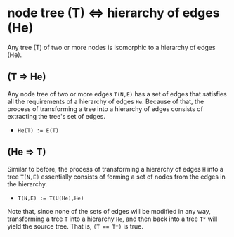 
<!-- ======================================================================= -->
# node tree (T) <=> hierarchy of edges (He)

Any tree (T) of two or more nodes is isomorphic to a hierarchy of edges (He).

<!-- ======================================================================= -->
## (T => He)

Any node tree of two or more edges `T(N,E)` has a set of edges that satisfies
all the requirements of a hierarchy of edges `He`. Because of that, the process
of transforming a tree into a hierarchy of edges consists of extracting the
tree's set of edges.

* `He(T) := E(T)`

<!-- ======================================================================= -->
## (He => T)

Similar to before, the process of transforming a hierarchy of edges `H` into a
tree `T(N,E)` essentially consists of forming a set of nodes from the edges in
the hierarchy.

* `T(N,E) := T(U(He),He)`

Note that, since none of the sets of edges will be modified in any way,
transforming a tree `T` into a hierarchy `He`, and then back into a tree `T*`
will yield the source tree. That is, `(T == T*)` is true.
